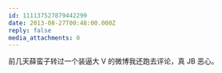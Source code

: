 ```yaml
---
id: 111137527879442299
date: 2013-08-27T00:48:00.000Z
reply: false
media_attachments: 0
---
```


前几天薛蛮子转过一个装逼大 V 的微博我还跑去评论，真 JB 恶心。 ​​​​

